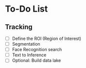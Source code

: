 # To-Do List

## Tracking

- [ ] Define the ROI (Region of Interest)
- [ ] Segmentation
- [ ] Face Recognition search
- [ ] Text to Inference
- [ ] Optional: Build data lake
